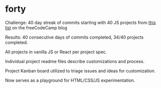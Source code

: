 # forty
Challenge: 40 day streak of commits starting with 40 JS projects from [this list](https://www.freecodecamp.org/news/javascript-projects-for-beginners/) on the freeCodeCamp blog

Results: 40 consecutive days of commits completed, 34/40 projects completed. 

All projects in vanilla JS or React per project spec. 

Individual project readme files describe customizations and process. 

Project Kanban board utilized to triage issues and ideas for customization. 

Now serves as a playground for HTML/CSS/JS experimentation. 




